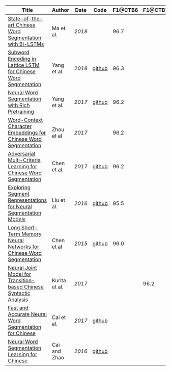 | Title                                                                                                                   | Author        | Date   | Code                                                                              | F1@CTB6 | F1@CTB7 | F1@AS | F1@CityU | F1@PKU | F1@MSR | Labels | Status     |
|---------                                                                                                                | ---           | ---    | ---                                                                               | ---     | ---     | ---   | ---      | ---    | ---    | ---    | -----------|
| [State-of-the-art Chinese Word Segmentation with Bi-LSTMs](https://aclweb.org/anthology/D18-1529)                       | Ma et al.     | _2018_ |                                                                                   | 96.7    |         |       |          |        |        |        |            |
| [Subword Encoding in Lattice LSTM for Chinese Word Segmentation](https://arxiv.org/pdf/1810.12594.pdf)                  | Yang et al.   | _2018_ | [github](https://github.com/jiesutd/SubwordEncoding-CWS)                          | 96.3    |         |       |          |        |        |        |            |
| [Neural Word Segmentation with Rich Pretraining](http://aclweb.org/anthology/P17-1078)                                  | Yang et al.   | _2017_ | [github](https://github.com/jiesutd/RichWordSegmentor)                            | 96.2    |         |       |          |        |        |        |            |
| [Word-Context Character Embeddings for Chinese Word Segmentation](https://www.aclweb.org/anthology/D17-1079)            | Zhou et al    | _2017_ |                                                                                   | 96.2    |         |       |          |        |        |        |            |
| [Adversarial Multi-Criteria Learning for Chinese Word Segmentation](http://aclweb.org/anthology/P17-1110)               | Chen et al.   | _2017_ | [github](https://github.com/FudanNLP/adversarial-multi-criteria-learning-for-CWS) | 96.2    |         |       |          |        |        |        |            |
| [Exploring Segment Representations for Neural Segmentation Models](https://www.ijcai.org/Proceedings/16/Papers/409.pdf) | Liu et al.    | _2016_ | [github](https://github.com/Oneplus/segrep-for-nn-semicrf)                        | 95.5    |         |       |          |        |        |        |            |
| [Long Short-Term Memory Neural Networks for Chinese Word Segmentation](http://www.aclweb.org/anthology/D15-1141)        | Chen et al    | _2015_ | [github](https://github.com/FudanNLP/CWS_LSTM)                                    | 96.0    |         |       |          |        |        |        |            |
| [Neural Joint Model for Transition-based Chinese Syntactic Analysis](http://www.aclweb.org/anthology/P17-1111)          | Kurita et al. | _2017_ |                                                                                   |         | 96.2    |       |          |        |        |        |            |
| [Fast and Accurate Neural Word Segmentation for Chinese](http://aclweb.org/anthology/P17-2096)                          | Cai et al.    | _2017_ | [github](https://github.com/jcyk/greedyCWS)                                       |         |         | 95.3  |          |        |        |        |            |
| [Neural Word Segmentation Learning for Chinese](http://www.aclweb.org/anthology/P16-1039)                               | Cai and Zhao  | _2016_ | [github](https://github.com/jcyk/greedyCWS)                                       |         |         | 95.3  |          | 95.7   |        |        |            |
